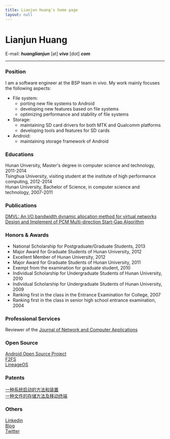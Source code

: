 ```yaml
---
title: Lianjun Huang's home page
layout: null
---
```


# Lianjun Huang
E-mail: ***huanglianjun*** [at] ***vivo*** [dot] ***com***

---
### Position
I am a software engineer at the BSP team in vivo. My work mainly focuses the following aspects:

- File system: 
	- porting new file systems to Android
	- developing new features based on file systems
	- optimizing performance and stability of file systems
- Storage:
	- maintaining SD card drivers for both MTK and Qualcomm platforms
	- developing tools and features for SD cards
- Android:
	- maintaining storage framework of Android

### Educations
Hunan Unversity, Master's degree in computer science and technology, 2011-2014  
Tsinghua University, visiting student at the institute of high performance computing, 2012-2014  
Hunan University, Bachelor of Science, in computer science and technology, 2007-2011  

### Publications
[DMVL: An I/O bandwidth dynamic allocation method for virtual networks](https://www.sciencedirect.com/science/article/pii/S1084804513001380)  
[Design and Implement of PCM Multi-direction Start-Gap Algorithm](http://www.cnki.com.cn/Article/CJFDTotal-XXWX201603046.htm)

### Honors & Awards
- National Scholarship for Postgraduate/Graduate Students, 2013
- Major Award for Graduate Students of Hunan University, 2012
- Excellent Member of Hunan University, 2012
- Major Award for Graduate Students of Hunan University, 2011
- Exempt from the examination for graduate student, 2010
- Individual Scholarship for Undergraduate Students of Hunan University, 2010
- Individual Scholarship for Undergraduate Students of Hunan University, 2009  
- Ranking first in the class in the Entrance Examination for College, 2007
- Ranking first in the class in senior high school entrance examination, 2004

### Professional Services
Reviewer of the [Journal of Network and Computer Applications](https://www.journals.elsevier.com/journal-of-network-and-computer-applications/)

### Open Source
[Android Open Source Project](https://android-review.googlesource.com/)  
[F2FS](https://git.kernel.org/pub/scm/linux/kernel/git/jaegeuk/f2fs-tools.git/)  
[LineageOS](https://review.lineageos.org/#/q/huanglianjun)

### Patents  
[一种系统启动的方法和装置](http://www.soopat.com/Patent/201710953186)  
[一种文件的存储方法及移动终端](http://www.soopat.com/Patent/201611226950)

### Others
[Linkedin](https://www.linkedin.com/in/lianjun-huang-43964240/)  
[Blog](https://hljhnu.github.com/blog/)  
[Twitter](https://twitter.com/LianjunHuang)   

